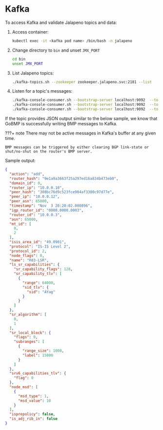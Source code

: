 # Kafka

To access Kafka and validate Jalapeno topics and data:

1. Access container:

    ```bash
    kubectl exec -it <kafka pod name> /bin/bash -n jalapeno
    ```

2. Change directory to `bin` and unset `JMX_PORT`

    ```bash
    cd bin
    unset JMX_PORT
    ```
  
3. List Jalapeno topics:

    ```bash
    ./kafka-topics.sh --zookeeper zookeeper.jalapeno.svc:2181 --list  
    ```

4. Listen for a topic's messages:

    ```bash
    ./kafka-console-consumer.sh --bootstrap-server localhost:9092  --topic gobmp.parsed.ls_node
    ./kafka-console-consumer.sh --bootstrap-server localhost:9092  --topic gobmp.parsed.ls_link
    ./kafka-console-consumer.sh --bootstrap-server localhost:9092  --topic gobmp.parsed.l3vpn_v4
    ```

If the topic provides JSON output similar to the below sample, we know that GoBMP is successfully writing BMP messages to Kafka.

???+ note
    There may not be active messages in Kafka's buffer at any given time.

    BMP messages can be triggered by either clearing BGP link-state or shut/no-shut on the router's BMP server.

Sample output:

```json
{
  "action": "add",
  "router_hash": "9e1a9a3663f25a297ed16a834b473eb0",
  "domain_id": 0,
  "router_ip": "10.0.0.10",
  "peer_hash": "308bc76d9c523fce904af3300c97d77e",
  "peer_ip": "10.0.0.12",
  "peer_asn": 65000,
  "timestamp": "Nov  3 20:28:02.000896",
  "igp_router_id": "0000.0000.0003",
  "router_id": "10.0.0.3",
  "asn": 65000,
  "mt_id": [
    0,
    2
  ],
  "isis_area_id": "49.0901",
  "protocol": "IS-IS Level 2",
  "protocol_id": 2,
  "node_flags": 0,
  "name": "R03-LSR",
  "ls_sr_capabilities": {
    "sr_capability_flags": 128,
    "sr_capability_tlv": [
      {
        "range": 64000,
        "sid_tlv": {
          "sid": "AYag"
        }
      }
    ]
  },
  "sr_algorithm": [
    0,
    1
  ],
  "sr_local_block": {
    "flags": 0,
    "subranges": [
      {
        "range_size": 1000,
        "label": 15000
      }
    ]
  },
  "srv6_capabilities_tlv": {
    "flag": 0
  },
  "node_msd": [
    {
      "msd_type": 1,
      "msd_value": 10
    }
  ],
  "isprepolicy": false,
  "is_adj_rib_in": false
}
```
